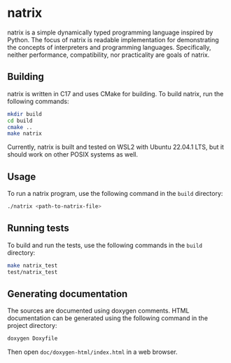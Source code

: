 # natrix

natrix is a simple dynamically typed programming language inspired by Python.
The focus of natrix is readable implementation for demonstrating the concepts 
of interpreters and programming languages. Specifically, neither performance, 
compatibility, nor practicality are goals of natrix.


## Building

natrix is written in C17 and uses CMake for building. To build natrix, run the 
following commands:

```sh
mkdir build
cd build
cmake ..
make natrix
```

Currently, natrix is built and tested on WSL2 with Ubuntu 22.04.1 LTS, but it 
should work on other POSIX systems as well.


## Usage

To run a natrix program, use the following command in the `build` directory:

```sh
./natrix <path-to-natrix-file>
```


## Running tests

To build and run the tests, use the following commands in the `build` directory:

```sh
make natrix_test
test/natrix_test
```


## Generating documentation

The sources are documented using doxygen comments. HTML documentation can be
generated using the following command in the project directory:

```sh
doxygen Doxyfile
```
Then open `doc/doxygen-html/index.html` in a web browser.